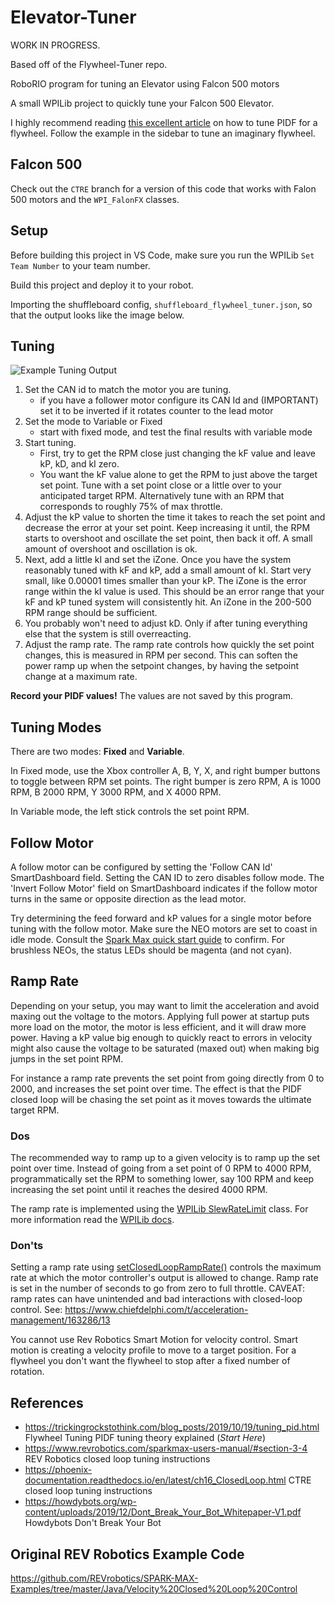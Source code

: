 # Elevator-Tuner

WORK IN PROGRESS.

Based off of the Flywheel-Tuner repo.

RoboRIO program for tuning an Elevator using Falcon 500 motors

A small WPILib project to quickly tune your Falcon 500 Elevator.

I highly recommend reading [this excellent article](https://trickingrockstothink.com/blog_posts/2019/10/19/tuning_pid.html) on how to tune PIDF for a flywheel. Follow the example in the sidebar to tune an imaginary flywheel.

## Falcon 500

Check out the `CTRE` branch for a version of this code that works with Falon 500 motors and the `WPI_FalonFX` classes.

## Setup

Before building this project in VS Code, make sure you run the WPILib `Set Team Number` to your team number.

Build this project and deploy it to your robot. 

Importing the shuffleboard config, `shuffleboard_flywheel_tuner.json`, so that the output looks like the image below.

## Tuning

![Example Tuning Output](https://raw.githubusercontent.com/FRC-Sonic-Squirrels/Flywheel-Tuner/main/TuningExample.png)

1. Set the CAN id to match the motor you are tuning. 
    - if you have a follower motor configure its CAN Id and (IMPORTANT) set it to be inverted if it rotates counter to the lead motor
2. Set the mode to Variable or Fixed
    - start with fixed mode, and test the final results with variable mode
3. Start tuning. 
    - First, try to get the RPM close just changing the kF value and leave kP, kD, and kI zero. 
    - You want the kF value alone to get the RPM to just above the target set point. Tune with a set point close or a little over to your anticipated target RPM. Alternatively tune with an RPM that corresponds to roughly 75% of max throttle.
4. Adjust the kP value to shorten the time it takes to reach the set point and decrease the error at your set point. Keep increasing it until, the RPM starts to overshoot and oscillate the set point, then back it off. A small amount of overshoot and oscillation is ok.
5. Next, add a little kI and set the iZone. Once you have the system reasonably tuned with kF and kP, add a small amount of kI. Start very small, like 0.00001 times smaller than your kP. The iZone is the error range within the kI value is used. This should be an error range that your kF and kP tuned system will consistently hit. An iZone in the 200-500 RPM range should be sufficient. 
6. You probably won't need to adjust kD. Only if after tuning everything else that the system is still overreacting.
7. Adjust the ramp rate. The ramp rate controls how quickly the set point changes, this is measured in RPM per second. This can soften the power ramp up when the setpoint changes, by having the setpoint change at a maximum rate.

**Record your PIDF values!** The values are not saved by this program.

## Tuning Modes

There are two modes: **Fixed** and **Variable**. 

In Fixed mode, use the Xbox controller A, B, Y, X, and right bumper buttons to toggle between RPM set points. The right bumper is zero RPM, A is 1000 RPM, B 2000 RPM, Y 3000 RPM, and X 4000 RPM.

In Variable mode, the left stick controls the set point RPM. 

## Follow Motor

A follow motor can be configured by setting the 'Follow CAN Id' SmartDashboard field. Setting the CAN ID to zero disables follow mode. The 'Invert Follow Motor' field on SmartDashboard indicates if the follow motor turns in the same or opposite direction as the lead motor.

Try determining the feed forward and kP values for a single motor before tuning with the follow motor. Make sure the NEO motors are set to coast in idle mode. Consult the [Spark Max quick start guide](https://www.revrobotics.com/sparkmax-quickstart/) to confirm. For brushless NEOs, the status LEDs should be magenta (and not cyan).

## Ramp Rate

Depending on your setup, you may want to limit the acceleration and avoid maxing out the voltage to the motors. Applying full power at startup puts more load on the motor, the motor is less efficient, and it will draw more power. Having a kP value big enough to quickly react to errors in velocity might also cause the voltage to be saturated (maxed out) when making big jumps in the set point RPM.

For instance a ramp rate prevents the set point from going directly from 0 to 2000, and increases the set point over time. The effect is that the PIDF closed loop will be chasing the set point as it moves towards the ultimate target RPM.

### Dos

The recommended way to ramp up to a given velocity is to ramp up the set point over time. Instead of going from a set point of 0 RPM to 4000 RPM, programmatically set the RPM to something lower, say 100 RPM and keep increasing the set point until it reaches the desired 4000 RPM.

The ramp rate is implemented using the [WPILib SlewRateLimit](https://first.wpi.edu/FRC/roborio/release/docs/java/edu/wpi/first/wpilibj/SlewRateLimiter.html) class. For more information read the [WPILib docs](https://docs.wpilib.org/en/latest/docs/software/advanced-controls/filters/slew-rate-limiter.html).

### Don'ts

Setting a ramp rate using [setClosedLoopRampRate()](https://www.revrobotics.com/content/sw/max/sw-docs/java/com/revrobotics/CANSparkMax.html#setClosedLoopRampRate(double)) controls the maximum rate at which the motor controller's output is allowed to change. Ramp rate is set in the number of seconds to go from zero to full throttle. CAVEAT: ramp rates can have unintended and bad interactions with closed-loop control. See: https://www.chiefdelphi.com/t/acceleration-management/163286/13

You cannot use Rev Robotics Smart Motion for velocity control. Smart motion is creating a velocity profile to move to a target position. For a flywheel you don't want the flywheel to stop after a fixed number of rotation. 

## References

* <https://trickingrockstothink.com/blog_posts/2019/10/19/tuning_pid.html> Flywheel Tuning PIDF tuning theory explained (*Start Here*)
* <https://www.revrobotics.com/sparkmax-users-manual/#section-3-4> REV Robotics closed loop tuning instructions
* <https://phoenix-documentation.readthedocs.io/en/latest/ch16_ClosedLoop.html> CTRE closed loop tuning instructions
* <https://howdybots.org/wp-content/uploads/2019/12/Dont_Break_Your_Bot_Whitepaper-V1.pdf>  Howdybots Don't Break Your Bot

## Original REV Robotics Example Code

<https://github.com/REVrobotics/SPARK-MAX-Examples/tree/master/Java/Velocity%20Closed%20Loop%20Control>
